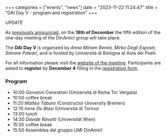+++
categories = ["events", "news"]
date = "2023-11-22 11:24:47"
title = "DAI Day V - program and registration"
+++

*UPDATE*

As [previously announced](https://www.dinamici.org/2023/09/fifth-dai-day-save-the-date/), on the **18th of December** 
the fifth edition of the one-day meeting of the DinAmicI group will take place.

The **DAI Day V** is organized by *Anna Miriam Benini, Mirko Degli Esposti, Simone Paleari*, and is hosted by Università di Bologna at Aula dei Poeti. 

For all information please visit the [website of the meeting](https://eventi.unibo.it/dai-day-5). Participants are asked to **register** by **December 4** filling in the [registration form](https://eventi.unibo.it/dai-day-5/registration).

### Program

- 10:00 *Giovanni Canestrari* (Università di Roma Tor Vergata)
- 10:50 coffee break
- 11:20 *Matteo Tabaro* (Constructor University Bremen)
- 12:10 *Irene De Blasi* (Università di Torino)
- 13:00 lunch
- 14:30 *Davide Ravotti* (Universität Wien)
- 15:20 coffee break
- 15:50 Assemblea del gruppo UMI DinAmicI 
